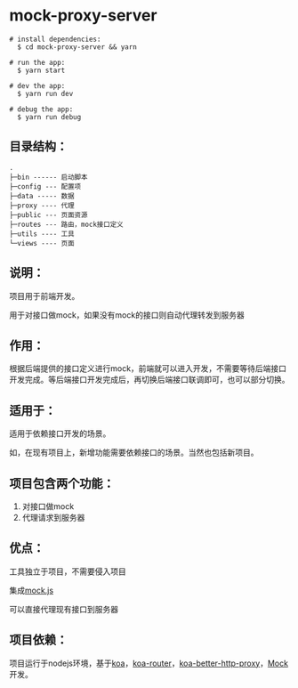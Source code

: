 # mock-proxy-server
```shell
# install dependencies:
  $ cd mock-proxy-server && yarn

# run the app:
  $ yarn start

# dev the app:
  $ yarn run dev

# debug the app:
  $ yarn run debug
```

## 目录结构：

```
.
├─bin ------ 启动脚本
├─config --- 配置项
├─data ----- 数据
├─proxy ---- 代理
├─public --- 页面资源
├─routes --- 路由，mock接口定义
├─utils ---- 工具
└─views ---- 页面
```

## 说明：

项目用于前端开发。

用于对接口做mock，如果没有mock的接口则自动代理转发到服务器

## 作用：

根据后端提供的接口定义进行mock，前端就可以进入开发，不需要等待后端接口开发完成。等后端接口开发完成后，再切换后端接口联调即可，也可以部分切换。

## 适用于：

适用于依赖接口开发的场景。

如，在现有项目上，新增功能需要依赖接口的场景。当然也包括新项目。

## 项目包含两个功能：

1. 对接口做mock
2. 代理请求到服务器

## 优点：

工具独立于项目，不需要侵入项目

集成[mock.js](http://mockjs.com/)

可以直接代理现有接口到服务器

## 项目依赖：

项目运行于nodejs环境，基于[koa](https://github.com/koajs/koa)，[koa-router](https://github.com/ZijianHe/koa-router)，[koa-better-http-proxy](https://github.com/nsimmons/koa-better-http-proxy)，[Mock ](https://github.com/nuysoft/Mock) 开发。

